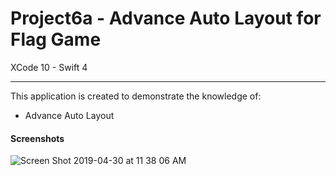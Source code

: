 # Project6a - Advance Auto Layout for Flag Game

XCode 10 - Swift 4

-----

This application is created to demonstrate the knowledge of:

- Advance Auto Layout 

#### Screenshots
![Screen Shot 2019-04-30 at 11 38 06 AM](https://user-images.githubusercontent.com/15698572/56980146-9817ec00-6b49-11e9-96ee-30a80fb9a7fc.png)


